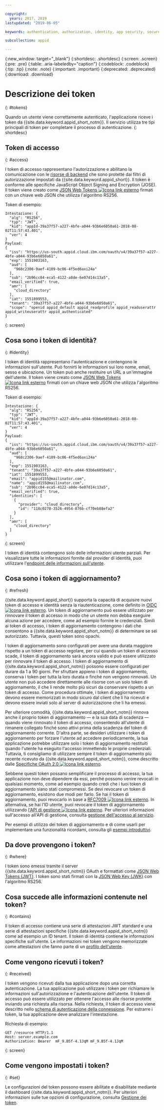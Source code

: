 ```yaml
---

copyright:
  years: 2017, 2019
lastupdated: "2019-06-05"

keywords: authentication, authorization, identity, app security, secure, access, tokens

subcollection: appid

---
```


{:new_window: target="_blank"}
{:shortdesc: .shortdesc}
{:screen: .screen}
{:pre: .pre}
{:table: .aria-labeledby="caption"}
{:codeblock: .codeblock}
{:tip: .tip}
{:note: .note}
{:important: .important}
{:deprecated: .deprecated}
{:download: .download}



# Descrizione dei token
{: #tokens}

Quando un utente viene correttamente autenticato, l'applicazione riceve i token da {{site.data.keyword.appid_short_notm}}. Il servizio utilizza tre tipi principali di token per completare il processo di autenticazione.
{: shortdesc}


## Token di accesso
{: #access}

I token di accesso rappresentano l'autorizzazione e abilitano la comunicazione con le [risorse di backend](/docs/services/appid?topic=appid-backend) che sono protette dai filtri di autorizzazione impostati da {{site.data.keyword.appid_short}}. Il token è conforme alle specifiche JavaScript Object Signing and Encryption (JOSE). Il token viene creato come <a href="https://jwt.io/introduction/" target="blank">JSON Web Tokens <img src="../../icons/launch-glyph.svg" alt="Icona link esterno"></a> firmati con un chiave web JSON che utilizza l'algoritmo RS256.

Token di esempio:
  ```
  Intestazione: {
    "alg": "RS256",
    "typ": "JWT",
    "kid": "appId-39a37f57-a227-4bfe-a044-93b6e6050a61-2018-08-02T11:57:43.401",
    "ver": 4
  }
  Payload:
  {
    "iss": "https://us-south.appid.cloud.ibm.com/oauth/v4/39a37f57-a227-4bfe-a044-93b6e6050a61",
    "exp": 1551903163,
    "aud": [
      "968c2306-9aef-4109-bc06-4f5ed6axi24a"
    ],
    "sub": "2b96cc04-eca5-4122-a8de-6e07d14c13a5",
    "email_verified": true,
    "amr": [
      "cloud_directory"
    ],
    "iat": 1551899553,
    "tenant": "39a37f57-a227-4bfe-a044-93b6e6050a61",
    "scope": "openid appid_default appid_readprofile appid_readuserattr appid_writeuserattr appid_authenticated"
  }
  ```
  {: screen}

## Cosa sono i token di identità?
{: #identity}

I token di identità rappresentano l'autenticazione e contengono le informazioni sull'utente. Può fornirti le informazioni sui loro nome, email, sesso e ubicazione. Un token può anche restituire un URL a un'immagine dell'utente. Il token viene creato come <a href="https://jwt.io/introduction/" target="blank">JSON Web Tokens <img src="../../icons/launch-glyph.svg" alt="Icona link esterno"></a> firmati con un chiave web JSON che utilizza l'algoritmo RS256.

Token di esempio:
  ```
  Intestazione: {
    "alg": "RS256",
    "typ": "JWT",
    "kid": "appId-39a37f57-a227-4bfe-a044-93b6e6050a61-2018-08-02T11:57:43.401",
    "ver": 4
  }
  Payload:
  {
    "iss": "https://us-south.appid.cloud.ibm.com/oauth/v4/39a37f57-a227-4bfe-a044-93b6e6050a61",
    "aud": [
      "968c2306-9aef-4109-bc06-4f5ed6axi24a"
    ],
    "exp": 1551903163,
    "tenant": "39a37f57-a227-4bfe-a044-93b6e6050a61",
    "iat": 1551899553,
    "email": "appid155@mailinator.com",
    "name": "appid155@mailinator.com",
    "sub": "2b96cc04-eca5-4122-a8de-6e07d14c13a5",
    "email_verified": true,
    "identities": [
      {
        "provider": "cloud_directory",
        "id": "118c0278-3526-4954-876b-cf70eb88efa2"
      }
    ],
    "amr": [
      "cloud_directory"
    ]
  }
  ```
  {: screen}


I token di identità contengono solo delle informazioni utente parziali. Per visualizzare tutte le informazioni fornite dal provider di identità, puoi utilizzare l'[endpoint delle informazioni sull'utente](/docs/services/appid?topic=appid-profiles#profile-predefined-api).

## Cosa sono i token di aggiornamento?
{: #refresh}

{{site.data.keyword.appid_short}} supporta la capacità di acquisire nuovi token di accesso e identità senza la riautenticazione, come definito in <a href="https://openid.net/specs/openid-connect-core-1_0.html#RefreshTokens" target="_blank">OIDC <img src="../../icons/launch-glyph.svg" alt="Icona link esterno"></a>. Un token di aggiornamento può essere utilizzato per rinnovare il token di accesso in modo che un utente non debba eseguire alcuna azione per accedere, come ad esempio fornire le credenziali. Simili ai token di accesso, i token di aggiornamento contengono i dati che consentono a {{site.data.keyword.appid_short_notm}} di determinare se sei autorizzato. Tuttavia, questi token sono opachi.

I token di aggiornamento sono configurati per avere una durata maggiore rispetto a un token di accesso regolare, per cui quando un token di accesso scade, il token di aggiornamento sarà ancora valido e può essere utilizzato per rinnovare il token di accesso. I token di aggiornamento di {{site.data.keyword.appid_short_notm}} possono essere configurati per durare da 1 a 90 giorni. Per sfruttare appieno i token di aggiornamento, conserva i token per tutta la loro durata o finché non vengono rinnovati. Un utente non può accedere direttamente alle risorse con un solo token di aggiornamento, il che li rende molto più sicuri da conservare rispetto a un token di accesso. Come procedura ottimale, i token di aggiornamento devono essere memorizzati in modo sicuro dal client che li ha ricevuti e devono essere inviati solo al server di autorizzazione che li ha emessi.

Per ulteriore comodità, {{site.data.keyword.appid_short_notm}} rinnova anche il proprio token di aggiornamento — e la sua data di scadenza — quando viene rinnovato il token di accesso, consentendo all'utente di rimanere collegato finché sono attivi prima della scadenza del token di aggiornamento corrente. D'altra parte, se desideri utilizzare i token di aggiornamento per forzare l'utente ad accedere periodicamente, la tua applicazione potrebbe utilizzare solo i token di aggiornamento restituiti quando l'utente ha eseguito l'accesso immettendo le proprie credenziali. Tuttavia, ti consigliamo di utilizzare sempre il token di aggiornamento più recente ricevuto da {{site.data.keyword.appid_short_notm}}, come descritto dalle <a href="https://tools.ietf.org/html/rfc6749#page-47" target="_blank">Specifiche OAuth 2.0 <img src="../../icons/launch-glyph.svg" alt="Icona link esterno"></a>.


Sebbene questi token possano semplificare il processo di accesso, la tua applicazione non deve dipendere da essi, perché possono venire revocati in qualsiasi momento, come ad esempio quando credi che i tuoi token di aggiornamento siano stati compromessi. Se devi revocare un token di aggiornamento, esistono due modi per farlo. Se hai il token di aggiornamento, puoi revocarlo in base a <a href="https://tools.ietf.org/html/rfc7009#section-2" target="_blank">RFC7009 <img src="../../icons/launch-glyph.svg" alt="Icona link esterno"></a>. In alternativa, se hai l'ID utente, puoi revocare il token di aggiornamento utilizzando <a href="https://us-south.appid.cloud.ibm.com/swagger-ui/#/" target="_blank">l'API di gestione <img src="../../icons/launch-glyph.svg" alt="Icona link esterno"></a>. Per ulteriori informazioni sull'accesso all'API di gestione, consulta [gestione dell'accesso al servizio](/docs/services/appid?topic=appid-service-access-management#service-access-management).

Per esempi di utilizzo dei token di aggiornamento e di come usarli per implementare una funzionalità ricordami, consulta gli [esempi introduttivi](/docs/services/appid?topic=appid-getting-started#getting-started).


## Da dove provengono i token?
{: #where}

I token sono emessi tramite il server {{site.data.keyword.appid_short_notm}} OAuth e formattati come [JSON Web Tokens (JWT)](https://jwt.io/introduction/). I token sono stati firmati con la [JSON Web Key (JWK)](https://tools.ietf.org/html/rfc7517) con l'algoritmo RS256.

## Cosa succede alle informazioni contenute nel token?
{: #contains}

Il token di accesso contiene una serie di attestazioni JWT standard e una serie di attestazioni specifiche {{site.data.keyword.appid_short_notm}} come ad esempio un ID tenant. Il token di identità contiene le informazioni specifiche sull'utente. Le informazioni nei token vengono memorizzate come attestazioni che fanno parte di un [profilo dell'utente](/docs/services/appid?topic=appid-profiles).

## Come vengono ricevuti i token?
{: #received}

I token vengono ricevuti dalla tua applicazione dopo una corretta autenticazione. La tua applicazione può utilizzare i token per richiamare le informazioni sull'autorizzazione e l'autenticazione dell'utente. Il token di accesso può essere utilizzato per ottenere l'accesso alle risorse protette inviando una richiesta alla risorsa. Nella richiesta, il token di accesso viene descritto nello [schema di autenticazione della connessione](https://tools.ietf.org/html/rfc6750#page-5). Per estrarre i token, la tua applicazione deve analizzare l'intestazione.

Richiesta di esempio:

  ```
  GET /resource HTTP/1.1
  Host: server.example.com
  Authorization: Bearer  mF_9.B5f-4.1JqM mF_9.B5f-4.1JqM
  ```
  {: screen}

## Come vengono impostati i token?
{: #set}

Le configurazioni del token possono essere abilitate e disabilitate mediante il dashboard {{site.data.keyword.appid_short_notm}}. Per ulteriori informazioni sulle tue opzioni di configurazione, consulta [Gestione dei token](/docs/services/appid?topic=appid-managing-idp#managing-idp).
